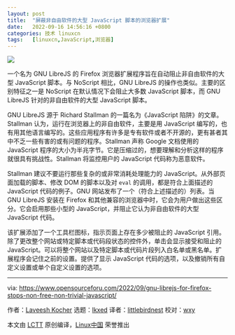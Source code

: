 ```yaml
---
layout: post
title:	"屏蔽非自由软件的大型 JavaScript 脚本的浏览器扩展"
date:	2022-09-16 14:56:16 +0800 
categories:	技术 linuxcn 
tags:	[linuxcn,JavaScript,浏览器]
---
```



![](/Asserts/Images//attachment/album/202209/16/145522tybcmb2kukgxutcp.jpg)


一个名为 GNU LibreJS 的 Firefox 浏览器扩展程序旨在自动阻止非自由软件的大型 JavaScript 脚本。与 NoScript 相比，GNU LibreJS 的操作也类似。主要的区别特征之一是 NoScript 在默认情况下会阻止大多数 JavaScript 脚本，而 GNU LibreJS 针对的非自由软件的大型 JavaScript 脚本。


GNU LibreJS 源于 Richard Stallman 的一篇名为《JavaScript 陷阱》的文章。Stallman 认为，运行在浏览器上的非自由软件，主要是用 JavaScript 编写的，也有用其他语言编写的。这些应用程序有许多是专有软件或者不开源的，更有甚者其中不乏一些有害的或有问题的程序。Stallman 声称 Google 文档使用的 JavaScript 程序的大小为半兆字节。它是压缩过的，想要理解和分析这样的程序就很具有挑战性。Stallman 将监控用户的 JavaScript 代码称为恶意软件。


Stallman 建议不要运行那些复杂的或非常消耗处理能力的 JavaScript。从外部页面加载的脚本、修改 DOM 的脚本以及对 `eval` 的调用，都是符合上面描述的 JavaScript 代码的例子。GNU 网站发布了一个（符合上述描述的）列表。当 GNU LibreJS 安装在 Firefox 和其他兼容的浏览器中时，它会为用户做出这些区分。它会启用那些小型的 JavaScript，并阻止它认为非自由软件的大型 JavaScript 代码。


该扩展添加了一个工具栏图标，指示页面上存在多少被阻止的 JavaScript 引用。除了更改整个网站或特定脚本或代码段状态的控件外，单击会显示接受和阻止的 JavaScript。可以将整个网站以及特定脚本或代码片段列入白名单或黑名单。扩展程序会记住之前的设置。提供了显示 JavaScript 代码的选项，以及撤销所有自定义设置或单个自定义设置的选项。




---


via: <https://www.opensourceforu.com/2022/09/gnu-librejs-for-firefox-stops-non-free-non-trivial-javascript/>


作者：[Laveesh Kocher](https://www.opensourceforu.com/author/laveesh-kocher/) 选题：[lkxed](https://github.com/lkxed) 译者：[littlebirdnest](https://github.com/littlebirdnest) 校对：[wxy](https://github.com/wxy)


本文由 [LCTT](https://github.com/LCTT/TranslateProject) 原创编译，[Linux中国](https://linux.cn/) 荣誉推出
